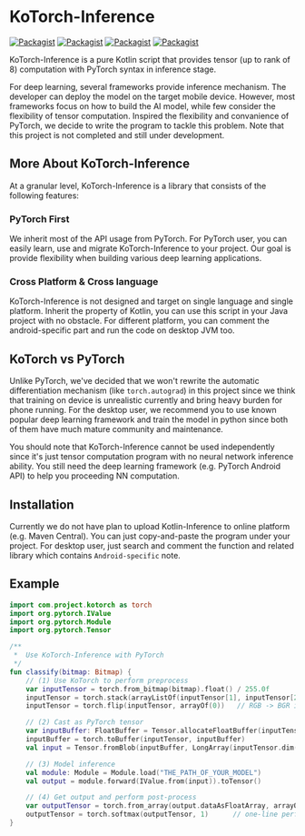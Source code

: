 # KoTorch-Inference

[![Packagist](https://img.shields.io/badge/PyTorch-1.7.0-red.svg)]()
[![Packagist](https://img.shields.io/badge/pytorch_android-1.7.0-red.svg)]()
[![Packagist](https://img.shields.io/badge/pytorch_android_torchvision-1.7.0-red.svg)]()
[![Packagist](https://img.shields.io/badge/Python-3.6.13-blue.svg)]()

KoTorch-Inference is a pure Kotlin script that provides tensor (up to rank of 8) computation with PyTorch syntax in inference stage. 

For deep learning, several frameworks provide inference mechanism. The developer can deploy the model on the target mobile device. However, most frameworks focus on how to build the AI model, while few consider the flexibility of tensor computation. Inspired the flexibility and convanience of PyTorch, we decide to write the program to tackle this problem. Note that this project is not completed and still under development.

More About KoTorch-Inference
---

At a granular level, KoTorch-Inference is a library that consists of the following features:

### PyTorch First

We inherit most of the API usage from PyTorch. For PyTorch user, you can easily learn, use and migrate KoTorch-Inference to your project. Our goal is provide flexibility when building various deep learning applications. 

### Cross Platform & Cross language

KoTorch-Inference is not designed and target on single language and single platform. Inherit the property of Kotlin, you can use this script in your Java project with no obstacle. For different platform, you can comment the android-specific part and run the code on desktop JVM too.

KoTorch vs PyTorch
---
Unlike PyTorch, we've decided that we won't rewrite the automatic differentiation mechanism (like `torch.autograd`) in this project since we think that training on device is unrealistic currently and bring heavy burden for phone running. For the desktop user, we recommend you to use known popular deep learning framework and train the model in python since both of them have much mature community and maintenance.

You should note that KoTorch-Inference cannot be used independently since it's just tensor computation program with no neural network inference ability. You still need the deep learning framework (e.g. PyTorch Android API) to help you proceeding NN computation.  

Installation
---
Currently we do not have plan to upload Kotlin-Inference to online platform (e.g. Maven Central). You can just copy-and-paste the program under your project. For desktop user, just search and comment the function and related library which contains `Android-specific` note. 

Example
---
```kotlin
import com.project.kotorch as torch
import org.pytorch.IValue
import org.pytorch.Module
import org.pytorch.Tensor

/**
 *  Use KoTorch-Inference with PyTorch
 */
fun classify(bitmap: Bitmap) {
    // (1) Use KoTorch to perform preprocess
    var inputTensor = torch.from_bitmap(bitmap).float() / 255.0f
    inputTensor = torch.stack(arrayListOf(inputTensor[1], inputTensor[2], inputTensor[3]), 0)
    inputTensor = torch.flip(inputTensor, arrayOf(0))   // RGB -> BGR if model is trained via BGR

    // (2) Cast as PyTorch tensor
    var inputBuffer: FloatBuffer = Tensor.allocateFloatBuffer(inputTensor.numel())
    inputBuffer = torch.toBuffer(inputTensor, inputBuffer)
    val input = Tensor.fromBlob(inputBuffer, LongArray(inputTensor.dim()) { i -> inputTensor.shape[i].toLong() })

    // (3) Model inference
    val module: Module = Module.load("THE_PATH_OF_YOUR_MODEL")
    val output = module.forward(IValue.from(input)).toTensor()

    // (4) Get output and perform post-process
    var outputTensor = torch.from_array(output.dataAsFloatArray, arrayOf(1, 1000))
    outputTensor = torch.softmax(outputTensor, 1)      // one-line perform softmax if the op not in model
}
```